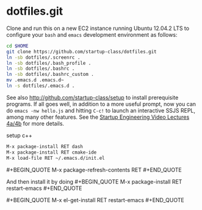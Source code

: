 dotfiles.git
============
Clone and run this on a new EC2 instance running Ubuntu 12.04.2 LTS to
configure your `bash` and `emacs` development environment as follows:

```sh
cd $HOME
git clone https://github.com/startup-class/dotfiles.git
ln -sb dotfiles/.screenrc .
ln -sb dotfiles/.bash_profile .
ln -sb dotfiles/.bashrc .
ln -sb dotfiles/.bashrc_custom .
mv .emacs.d .emacs.d~
ln -s dotfiles/.emacs.d .
```

See also http://github.com/startup-class/setup to install prerequisite
programs. If all goes well, in addition to a more useful prompt, now you can
do `emacs -nw hello.js` and hitting `C-c!` to launch an interactive SSJS
REPL, among many other features. See the
[Startup Engineering Video Lectures 4a/4b](https://class.coursera.org/startup-001/lecture/index)
for more details.


setup c++
```sh
M-x package-install RET dash
M-x package-install RET cmake-ide
M-x load-file RET ~/.emacs.d/init.el
```

#+BEGIN_QUOTE
M-x package-refresh-contents RET
#+END_QUOTE

And then install it by doing
#+BEGIN_QUOTE
M-x package-install RET restart-emacs
#+END_QUOTE

#+BEGIN_QUOTE
M-x el-get-install RET restart-emacs
#+END_QUOTE